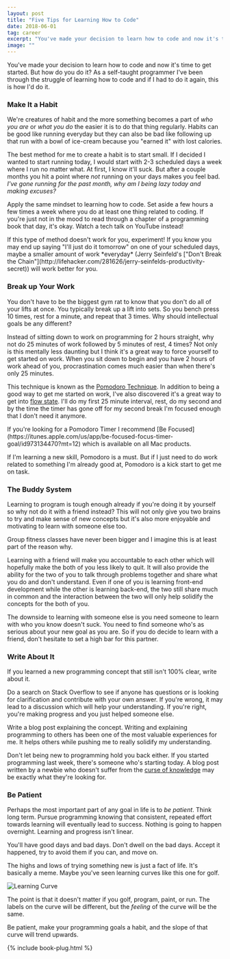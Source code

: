 ```yaml
---
layout: post
title: "Five Tips for Learning How to Code"
date: 2018-06-01
tag: career
excerpt: "You've made your decision to learn how to code and now it's time to get started. But how do you do it? As a self-taught programmer I've been through the struggle of learning how to code and if I had to do it again, this is how I'd do it."
image: ""
---
```


You've made your decision to learn how to code and now it's time to get started. But how do you do it? As a self-taught programmer I've been through the struggle of learning how to code and if I had to do it again, this is how I'd do it.

### Make It a Habit

We're creatures of habit and the more something becomes a part of *who you are* or *what you do* the easier it is to do that thing regularly. Habits can be good like running everyday but they can also be bad like following up that run with a bowl of ice-cream because you "earned it" with lost calories.

The best method for me to create a habit is to start small. If I decided I wanted to start running today, I would start with 2-3 scheduled days a week where I run no matter what. At first, I know it'll suck. But after a couple months you hit a point where *not* running on your days makes you feel bad. *I've gone running for the past month, why am I being lazy today and making excuses?*

Apply the same mindset to learning how to code. Set aside a few hours a few times a week where you do at least one thing related to coding. If you're just not in the mood to read through a chapter of a programming book that day, it's okay. Watch a tech talk on YouTube instead!

<div class="box" markdown="1">
If this type of method doesn't work for you, experiment! If you know you may end up saying "I'll just do it tomorrow" on one of your scheduled days, maybe a smaller amount of work *everyday* (Jerry Seinfeld's ["Don't Break the Chain"](http://lifehacker.com/281626/jerry-seinfelds-productivity-secret)) will work better for you.
</div>

### Break up Your Work

You don't have to be the biggest gym rat to know that you don't do all of your lifts at once. You typically break up a lift into sets. So you bench press 10 times, rest for a minute, and repeat that 3 times. Why should intellectual goals be any different?

Instead of sitting down to work on programming for 2 hours straight, why not do 25 minutes of work followed by 5 minutes of rest, 4 times? Not only is this mentally less daunting but I think it's a great way to force yourself to get started on work. When you sit down to begin and you have 2 hours of work ahead of you, procrastination comes much easier than when there's only 25 minutes.

This technique is known as the [Pomodoro Technique](https://en.wikipedia.org/wiki/Pomodoro_Technique). In addition to being a good way to get me started on work, I've also discovered it's a great way to get into [flow state](https://en.wikipedia.org/wiki/Flow_(psychology)). I'll do my first 25 minute interval, rest, do my second and by the time the timer has gone off for my second break I'm focused enough that I don't need it anymore.

<div class="box" markdown="1">
If you're looking for a Pomodoro Timer I recommend [Be Focused](https://itunes.apple.com/us/app/be-focused-focus-timer-goal/id973134470?mt=12) which is available on all Mac products.
</div>

If I'm learning a new skill, Pomodoro is a must. But if I just need to do work related to something I'm already good at, Pomodoro is a kick start to get me on task.

### The Buddy System

Learning to program is tough enough already if you're doing it by yourself so why not do it with a friend instead? This will not only give you two brains to try and make sense of new concepts but it's also more enjoyable and motivating to learn with someone else too.

<div class="box">
Group fitness classes have never been bigger and I imagine this is at least part of the reason why.
</div>

Learning with a friend will make you accountable to each other which will hopefully make the both of you less likely to quit. It will also provide the ability for the two of you to talk through problems together and share what you do and don't understand. Even if one of you is learning front-end development while the other is learning back-end, the two still share much in common and the interaction between the two will only help solidify the concepts for the both of you.

The downside to learning with someone else is you need someone to learn with who you know doesn't suck. You need to find someone who's as serious about your new goal as you are. So if you do decide to learn with a friend, don't hesitate to set a high bar for this partner.

### Write About It

If you learned a new programming concept that still isn't 100% clear, write about it.

Do a search on Stack Overflow to see if anyone has questions or is looking for clarification and contribute with your own answer. If you're wrong, it may lead to a discussion which will help your understanding. If you're right, you're making progress and you just helped someone else.

Write a blog post explaining the concept. Writing and explaining programming to others has been one of the most valuable experiences for me. It helps others while pushing me to really solidify my understanding.

Don't let being new to programming hold you back either. If you started programming last week, there's someone who's starting today. A blog post written by a newbie who doesn't suffer from the [curse of knowledge](https://en.wikipedia.org/wiki/Curse_of_knowledge) may be exactly what they're looking for.

### Be Patient

Perhaps the most important part of any goal in life is to *be patient*. Think long term. Pursue programming knowing that consistent, repeated effort towards learning will eventually lead to success. Nothing is going to happen overnight. Learning and progress isn't linear.

You'll have good days and bad days. Don't dwell on the bad days. Accept it happened, try to avoid them if you can, and move on.

The highs and lows of trying something new is just a fact of life. It's basically a meme. Maybe you've seen learning curves like this one for golf.

![Learning Curve](https://byronkalies.files.wordpress.com/2010/04/learningcurveplus1.jpg)

The point is that it doesn't matter if you golf, program, paint, or run. The labels on the curve will be different, but the *feeling* of the curve will be the same.

Be patient, make your programming goals a habit, and the slope of that curve will trend upwards.

{% include book-plug.html %}
